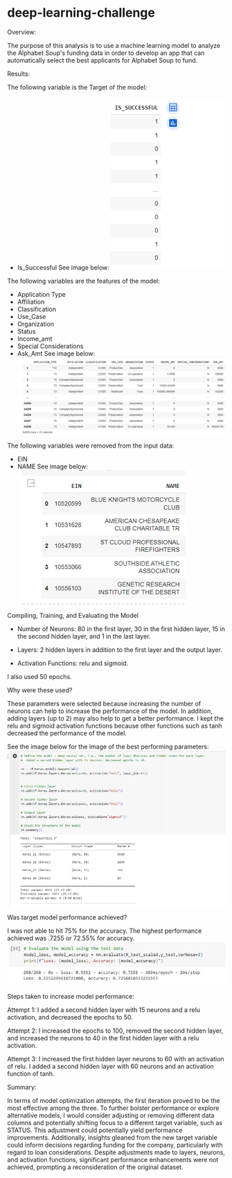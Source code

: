 # deep-learning-challenge

Overview:

The purpose of this analysis is to use a machine learning model to analyze the Alphabet Soup's funding data in order to develop an app that can automatically select the best applicants for Alphabet Soup to fund.  

Results: 

The following variable is the Target of the model:
- Is_Successful
See image below:
![alt text](target.png)


The following variables are the features of the model:
- Application Type
- Affiliation
- Classification
- Use_Case
- Organization
- Status
- Income_amt
- Special Considerations
- Ask_Amt
See image below:
![alt text](features.png)

The following variables were removed from the input data:
- EIN
- NAME
See image below:
![alt text](removed.png)

Compiling, Training, and Evaluating the Model

- Number of Neurons: 80 in the first layer, 30 in the first hidden layer, 15 in the second hidden layer, and 1 in the last layer. 

- Layers: 2 hidden layers in addition to the first layer and the output layer. 

- Activation Functions: relu and sigmoid. 

I  also used 50 epochs. 

Why were these used?

These parameters were selected because increasing the number of neurons can help to increase the performance of the model. In addition, adding layers (up to 2) may also help to get a better performance. I kept the relu and sigmoid activation functions because other functions such as tanh decreased the performance of the model. 

See the image below for the image of the best performing parameters:
![alt text](best_parameters.png)

Was target model performance achieved?

I was not able to hit 75% for the accuracy. The highest performance achieved was .7255 or 72.55% for accuracy. 
![alt text](model_evaluation.png)

Steps taken to increase model performance:

Attempt 1: I added a second hidden layer with 15 neurons and a relu activation, and decreased the epochs to 50. 

Attempt 2: I increased the epochs to 100, removed the second hidden layer, and increased the neurons to 40 in the first hidden layer with a relu activation.  

Attempt 3: I increased the first hidden layer neurons to 60 with an activation of relu. I added a second hidden layer with 60 neurons and an activation function of tanh. 

Summary:

In terms of model optimization attempts, the first iteration proved to be the most effective among the three. To further bolster performance or explore alternative models, I would consider adjusting or removing different data columns and potentially shifting focus to a different target variable, such as STATUS. This adjustment could potentially yield performance improvements. Additionally, insights gleaned from the new target variable could inform decisions regarding funding for the company, particularly with regard to loan considerations. Despite adjustments made to layers, neurons, and activation functions, significant performance enhancements were not achieved, prompting a reconsideration of the original dataset.